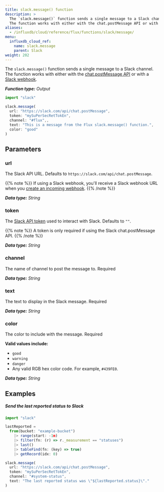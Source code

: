 ```yaml
---
title: slack.message() function
description: >
  The `slack.message()` function sends a single message to a Slack channel.
  The function works with either with the chat.postMessage API or with a Slack webhook.
aliases:
  - /influxdb/cloud/reference/flux/functions/slack/message/
menu:
  influxdb_cloud_ref:
    name: slack.message
    parent: Slack
weight: 202
---
```


The `slack.message()` function sends a single message to a Slack channel.
The function works with either with the [chat.postMessage API](https://api.slack.com/methods/chat.postMessage)
or with a [Slack webhook](https://api.slack.com/incoming-webhooks).

_**Function type:** Output_

```js
import "slack"

slack.message(
  url: "https://slack.com/api/chat.postMessage",
  token: "mySuPerSecRetTokEn",
  channel: "#flux",,
  text: "This is a message from the Flux slack.message() function.",
  color: "good"
)
```

## Parameters

### url
The Slack API URL.
Defaults to `https://slack.com/api/chat.postMessage`.

{{% note %}}
If using a Slack webhook, you'll receive a Slack webhook URL when you
[create an incoming webhook](https://api.slack.com/incoming-webhooks#create_a_webhook).
{{% /note %}}

_**Data type:** String_

### token
The [Slack API token](https://get.slack.help/hc/en-us/articles/215770388-Create-and-regenerate-API-tokens)
used to interact with Slack.
Defaults to `""`.

{{% note %}}
A token is only required if using the Slack chat.postMessage API.
{{% /note %}}

_**Data type:** String_

### channel
The name of channel to post the message to. <span class="required">Required</span>

_**Data type:** String_

### text
The text to display in the Slack message. <span class="required">Required</span>

_**Data type:** String_

### color
The color to include with the message.
<span class="required">Required</span>

**Valid values include:**

- `good`
- `warning`
- `danger`
- Any valid RGB hex color code. For example, `#439FE0`.

_**Data type:** String_

## Examples

##### Send the last reported status to Slack
```js
import "slack"

lastReported =
  from(bucket: "example-bucket")
    |> range(start: -1m)
    |> filter(fn: (r) => r._measurement == "statuses")
    |> last()
    |> tableFind(fn: (key) => true)
    |> getRecord(idx: 0)

slack.message(
  url: "https://slack.com/api/chat.postMessage",
  token: "mySuPerSecRetTokEn",
  channel: "#system-status",
  text: "The last reported status was \"${lastReported.status}\"."
)
```
